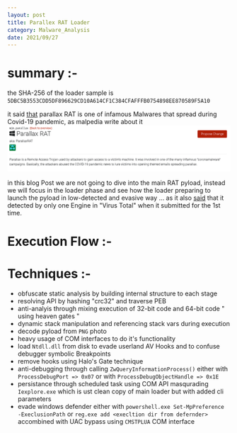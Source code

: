 ```yaml
---
layout: post
title: Parallex RAT Loader
category: Malware_Analysis
date: 2021/09/27
---
```

# summary :-

the SHA-256 of the loader sample is ```5DBC5B3553CDD5DF896629CD10A614CF1C384CFAFFFB0754898EE870589F5A10```

it said [that](https://malpedia.caad.fkie.fraunhofer.de/details/win.parallax) parallax RAT is one of infamous Malwares that spread during Covid-19 pandemic, as malpedia write about it 
![malpedia about parallax](../../assets/Images/Malware_Analysis/Parallax_RAT/malpedia.PNG)

in this blog Post we are not going to dive into the main RAT pyload, instead we will focus in the loader phase and see how the loader preparing to launch the pyload in low-detected and evasive way ... as it also [said](https://twitter.com/malwrhunterteam/status/1227196799997431809) that it detected by only one Engine in "Virus Total" when it submitted for the 1st time.

# Execution Flow :-

# Techniques :-
- obfuscate static analysis by building internal structure to each stage 
- resolving API by hashing "crc32" and traverse PEB 
- anti-analyis through mixing execution of 32-bit code and 64-bit code " using heaven gates "
- dynamic stack manipulation and referencing stack vars during execution
- decode pyload from `PNG` photo 
- heavy usage of COM interfaces to do it's functionality 
- load `Ntdll.dll` from disk to evade userland AV Hooks and to confuse debugger symbolic Breakpoints
- remove hooks using Halo's Gate technique 
- anti-debugging through calling `ZwQueryInformationProcess()` either with `ProcessDebugPort => 0x07` or with `ProcessDebugObjectHandle => 0x1E`
- persistance through scheduled task using COM API masqurading `Iexplore.exe` which is ust clean copy of main loader but with added cli parameters
- evade windows defender either with `powershell.exe Set-MpPreference -ExeclusionPath` or `reg.exe add <execltion dir from defernder>` accombined with UAC bypass using `CMSTPLUA` COM interface
